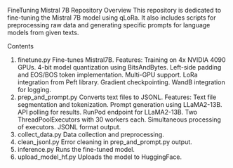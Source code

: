 FineTuning Mistral 7B Repository
Overview
This repository is dedicated to fine-tuning the Mistral 7B model using qLoRa. It also includes scripts for preprocessing raw data and generating specific prompts for language models from given texts.

Contents
1. finetune.py
Fine-tunes Mistral7B.
Features:
Training on 4x NVIDIA 4090 GPUs.
4-bit model quantization using BitsAndBytes.
Left-side padding and EOS/BOS token implementation.
Multi-GPU support.
LoRa integration from Peft library.
Gradient checkpointing.
WandB integration for logging.
2. prep_and_prompt.py
Converts text files to JSONL.
Features:
Text file segmentation and tokenization.
Prompt generation using LLaMA2-13B.
API polling for results.
RunPod endpoint for LLaMA2-13B.
Two ThreadPoolExecutors with 30 workers each.
Simultaneous processing of executors.
JSONL format output.
3. collect_data.py
Data collection and preprocessing.
4. clean_jsonl.py
Error cleaning in prep_and_prompt.py output.
5. inference.py
Runs the fine-tuned model.
6. upload_model_hf.py
Uploads the model to HuggingFace.

